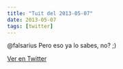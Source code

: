 ```yaml
---
title: "Tuit del 2013-05-07"
date: 2013-05-07
tags: [twitter]
---
```


@falsarius Pero eso ya lo sabes, no? ;)



[Ver en Twitter](https://twitter.com/i/web/status/331562049014493184)

